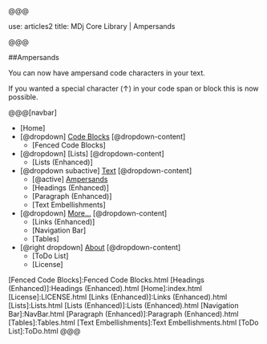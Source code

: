 @@@

use: articles2
title: MDj Core Library | Ampersands

@@@


##Ampersands

You can now have ampersand code characters in your text.

If you wanted a special character (&uarr;) in your code span or block
this is now possible.



@@@[navbar]
- [Home]
- [@dropdown] [Code Blocks](#)
[@dropdown-content]
    - [Fenced Code Blocks]
- [@dropdown] [Lists]
[@dropdown-content]
    - [Lists (Enhanced)]
- [@dropdown subactive] [Text](#)
[@dropdown-content]
    - [@active] [Ampersands](#)
    - [Headings (Enhanced)]
    - [Paragraph (Enhanced)]
    - [Text Embellishments]
- [@dropdown] [More...](#)
[@dropdown-content]
    - [Links (Enhanced)]
    - [Navigation Bar]
    - [Tables]
- [@right dropdown] [About]
[@dropdown-content]
    - [ToDo List]
    - [License]


[About]:About.html
[Ampersands]:Ampersands.html
[Fenced Code Blocks]:Fenced Code Blocks.html
[Headings (Enhanced)]:Headings (Enhanced).html
[Home]:index.html
[License]:LICENSE.html
[Links (Enhanced)]:Links (Enhanced).html
[Lists]:Lists.html
[Lists (Enhanced)]:Lists (Enhanced).html
[Navigation Bar]:NavBar.html
[Paragraph (Enhanced)]:Paragraph (Enhanced).html
[Tables]:Tables.html
[Text Embellishments]:Text Embellishments.html
[ToDo List]:ToDo.html
@@@
